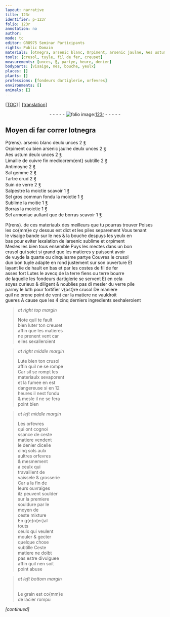 ```yaml
---
layout: narrative
title: 123r
identifier: p-123r
folio: 123r
annotation: no
author:
mode: tc
editor: GR8975 Seminar Participants
rights: Public Domain
materials: [otnegra, arsenic blanc, Orpiment, arsenic jaulne, Aes ustum, Limaille de cuivre, Antimoyne, Sal gemme, Tartre crud, Suin de verre, Salpestre, Sel gros commun, Sublime, Borras, Sel armoniac, borras, arsenic, sublime, orpiment, fer, terre fiens, terre bourre, verre pile, luth, acier]
tools: [crusol, tuyle, fil de fer, creuset]
measurements: [unces, ℥, partye, heure, denier]
bodyparts: [visaige, nes, bouche, yeulx]
places: []
plants: []
professions: [fondeurs dartiglerie, orfevres]
environments: []
animals: []
---
```


<p><a href="{{ site.baseurl }}/diplomatic/">[TOC]</a> | <a href="{{ site.baseurl }}/_texts/p-123r_tl.md/">[translation]</a></p><div class="folio" align="center">- - - - - <a href="http://gallica.bnf.fr/ark:/12148/btv1b10500001g/f251.item.r=" target="_blank"><img src="https://cu-mkp.github.io/2017-workshop-edition/assets/photo-icon.png" alt="folio image: " style="display:inline-block; margin-bottom:-3px;"/>123r</a> - - - - - </div>  
  

## Moyen di far correr l<span class="m">otnegra</span> 

 
P{rens}. <span class="m">arsenic blanc</span> deulx <span class="ms">unces</span> 2 <span class="ms">℥</span><br/> <span class="m">Orpiment</span> ou bien <span class="m">arsenic jaulne</span> deulx <span class="ms">unces</span> 2 <span class="ms">℥</span><br/> <span class="m">Aes ustum</span> deulx <span class="ms">unces</span> 2 <span class="ms">℥</span><br/> <span class="m">Limaille de cuivre</span> <span class="add">fin</span> mediocrem{ent} subtille 2 <span class="ms">℥</span><br/> <span class="m">Antimoyne</span> 2 <span class="ms">℥</span><br/> <span class="m">Sal gemme</span> 2 <span class="ms">℥</span><br/> <span class="m">Tartre crud</span> 2 <span class="ms">℥</span><br/> <span class="m">Suin de verre</span> 2 <span class="ms">℥</span><br/> <span class="m">Salpestre</span> la moictie scavoir 1 <span class="ms">℥</span><br/> <span class="m">Sel gros commun</span> <span class="add">fondu</span> la moictie 1 <span class="ms">℥</span><br/> <span class="m">Sublime</span> la moitie 1 <span class="ms">℥</span><br/> <span class="m">Borras</span> la moictie 1 <span class="ms">℥</span><br/> <span class="m">Sel armoniac</span> aultant que de <span class="m">borras</span> scavoir 1 <span class="ms">℥</span>
 
 P{rens}. de ces materiaulx des meilleurs que tu pourras trouver Poises<br/> les co{mm}e cy dessus est dict et les piles separement Vous tenant<br/> le <span class="bp">visaige</span> bande sur le <span class="bp">nes</span> & la <span class="bp">bouche</span> despuys les <span class="bp">yeulx</span> en<br/> bas pour eviter lexalation de l<span class="m">arsenic</span> <span class="m">sublime</span> et <span class="m">orpiment</span><br/> Mesles les bien tous ensemble Puys les mectes dans un bon<br/> <span class="tl">crusol</span> qui soict si grand que les matieres y puissent avoir<br/> de vuyde la quarte ou cinquiesme <span class="ms">partye</span> Couvres le <span class="tl">crusol</span><br/> dun bon <span class="tl">tuyle</span> adapte en rond justement sur son ouverture Et<br/> layant lie de hault en bas et par les costes de <span class="tl">fil de <span class="m">fer</span></span><br/> asses fort Lutes le avecq de la <span class="m">terre fiens</span> ou <span class="m">terre bourre</span><br/> de laquelle les <span class="pro">fondeurs dartiglerie</span> se servent Et en cela<br/> soyes curieux & diligent & noublies pas di mesler du <span class="m">verre pile</span><br/> parmy le <span class="m">luth</span> pour fortifier v{ost}re <span class="tl">crusol</span> De maniere<br/> quil ne prene point de vent car la matiere ne vauldroit<br/> gueres A cause que les <span class="del">4</span> <span class="add">cinq</span> derniers ingredients sexhaleroient 
 
> *at right top margin*
> 
> 
>   Note quil te fault<br/> bien luter ton <span class="tl">creuset</span><br/> affin que les matieres<br/> ne prenent vent car<br/> elles sexalleroient 
 
> *at right middle margin*
> 
> 
>   Lute bien ton <span class="tl">crusol</span><br/> affin quil ne se rompe<br/> Car sil se rompt les<br/> materiaulx sevaporent<br/> et la fumee en est<br/> dangereuse si en 12<br/> <span class="ms">heure</span>s il nest fondu<br/> & mesle il ne se fera<br/> point bien 
 
> *at left middle margin*
> 
> 
>   Les <span class="pro">orfevres</span><br/> qui ont cognoi<br/> ssance de ceste<br/> matiere vendent<br/> le <span class="ms">denier</span> dicelle<br/> cinq <span class="cn">sols</span> aulx<br/> aultres <span class="pro">orfevres</span><br/> & mesmement<br/> a ceulx qui<br/> travaillent de<br/> vaissele & grosserie<br/> Car a la fin de<br/> leurs ouvraiges<br/> ilz peuvent soulder<br/> sur la premiere<br/> souldure par le<br/> moyen de<br/> ceste mixture <br/> En g{e}n{er}al<br/> touts<br/> ceulx qui veulent<br/> mouler & gecter<br/> quelque chose<br/> subtille Ceste<br/> matiere ne doibt<br/> pas estre divulguee<br/> affin quil nen soit<br/> point abuse 
 
> *at left bottom margin*
> 
> 
>   <br/>Le grain est co{mm}e<br/> de l<span class="m">acier</span> rompu
 
*[continued]*
 
